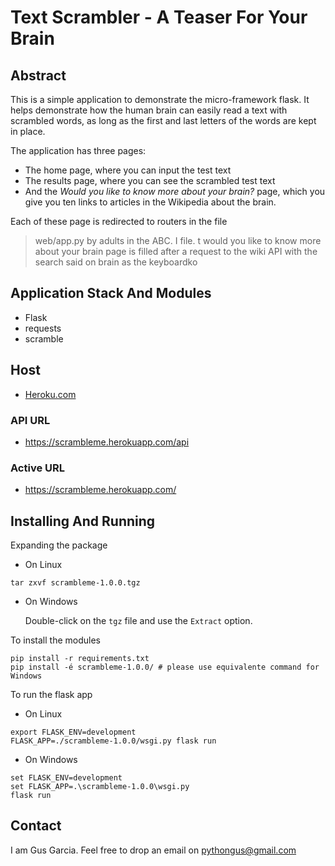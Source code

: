 # Text Scrambler - A Teaser For Your Brain

## Abstract
This is a simple application to demonstrate the micro-framework flask. It helps demonstrate how the human brain can easily read a text with scrambled words, as long as the first and last letters of the words are kept in place.

The application has three pages:
* The home page, where you can input the test text
* The results page, where you can see the scrambled test text
* And the *Would you like to know more about your brain?* page, which you give you ten links to articles in the Wikipedia about the brain.


Each of these page is redirected to routers in the file
> web/app.py
by adults in the ABC. I file. t would you like to know more about your brain page is filled after a request to the wiki API with the search said on brain as the keyboardko 
## Application Stack And Modules

* Flask
* requests
* scramble

## Host

* [Heroku.com][2]

[2]: https://www.heroku.com

### API URL

* https://scrambleme.herokuapp.com/api

### Active URL

* https://scrambleme.herokuapp.com/

## Installing And Running

Expanding the package

* On Linux

```
tar zxvf scrambleme-1.0.0.tgz
```

* On Windows

    Double-click on the `tgz` file and use the `Extract` option.

To install the modules
```
pip install -r requirements.txt
pip install -é scrambleme-1.0.0/ # please use equivalente command for Windows
```

To run the flask app

* On Linux
```
export FLASK_ENV=development
FLASK_APP=./scrambleme-1.0.0/wsgi.py flask run
```
* On Windows
```
set FLASK_ENV=development
set FLASK_APP=.\scrambleme-1.0.0\wsgi.py
flask run
```


## Contact

I am Gus Garcia. Feel free to drop an email on [pythongus@gmail.com][1]

[1]: mailto:pythongus@gmail.com
